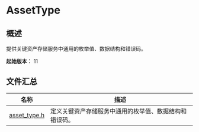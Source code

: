 # AssetType

## 概述

提供关键资产存储服务中通用的枚举值、数据结构和错误码。

**起始版本：** 11

## 文件汇总

| 名称 | 描述 |
| -- | -- |
| [asset_type.h](capi-asset-type-h.md) | 定义关键资产存储服务中通用的枚举值、数据结构和错误码。 |
